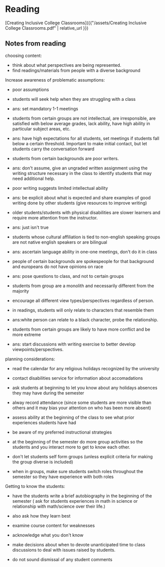 # Reading

[Creating Inclusive College Classrooms]({{"/assets/Creating Inclusive College Classrooms.pdf" | relative_url }})

## Notes from reading

choosing content:

- think about what perspectives are being represented.
- find readings/materials from people with a diverse background

Increase awareness of problematic assumptions:

- poor assumptions
- students will seek help when they are struggling with a class
- ans: set mandatory 1-1 meetings
- students from certain groups are not intellectual, are irresponsible, are satisfied with below average grades, lack ability, have high ability in particular subject areas, etc.
- ans: have high expectations for all students, set meetings if students fall below a certain threshold. Important to make initial contact, but let students carry the conversation forward
- students from certain backgrounds are poor writers.
- ans: don't assume, give an ungraded written assignment using the writing structure necessary in the class to identify students that may need additional help.
- poor writing suggests limited intellectual ability
- ans: be explicit about what is expected and share examples of good writing done by other students (give resources to improve writing)
- older students/students with physical disabilities are slower learners and require more attention from the instructor.
- ans: just isn't true
- students whose cultural affiliation is tied to non-english speaking groups are not native english speakers or are bilingual
- ans: ascertain language ability in one-one meetings, don't do it in class
- people of certain backgrounds are spokespeople for that background and europeans do not have opinions on race
- ans: pose questions to class, and not to certain groups

- students from group are a monolith and necessarily different from the majority
- encourage all different view types/perspectives regardless of person.
- in readings, students will only relate to characters that resemble them
- ans:white person can relate to a black character, probe the relationship.
- students from certain groups are likely to have more conflict and be more extreme
- ans: start discussions with writing exercise to better develop viewpoints/perspectives.

planning considerations:

- read the calendar for any religious holidays recognized by the university
- contact disabilities service for information about accomadations
- ask students at beginning to let you know about any holidays absences they may have during the semester
- alway record attendance (since some students are more visible than others and it may bias your attention on who has been more absent)

- assess ability at the beginning of the class to see what prior experiences students have had

- be aware of my preferred instructional strategies

- at the beginning of the semester do more group activities so the students and you interact more to get to know each other.

- don't let students self form groups (unless explicit criteria for making the group diverse is included)

- when in groups, make sure students switch roles throughout the semester so they have experience with both roles

Getting to know the students:

- have the students write a brief autobiography in the beginning of the semester ( ask for students experiences in math in science or relationship with math/science over their life.)
- also ask how they learn best
- examine course content for weaknesses

- acknowledge what you don't know
- make decisions about when to devote unanticipated time to class discussions to deal with issues raised by students.

- do not sound dismissal of any student comments